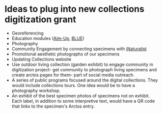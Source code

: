 # Ideas to plug into new collections digitization grant

* Georeferencing
* Education modules ([Aim-Up](http://aimup.unm.edu/), [BLUE](https://www.biodiversityliteracy.com/))
* Photography
* Community Engagement by connecting specimens with [iNaturalist](https://www.inaturalist.org/)
* Promotional aesthetic photographs of our specimens
* Updating Collections website
* Use outdoor living collection (garden exhibit) to engage community in digitization project- get community to photograph living specimens and create arctos pages for them- part of social media outreach.
* A series of public programs focused around the digital collections. They would include collections tours. One idea would be to have a photography workshop.
* An exhibit of the best specimen photos of specimens not on exhibit. Each label, in addition to some interpretive text, would have a QR code that links to the specimen's Arctos entry.
